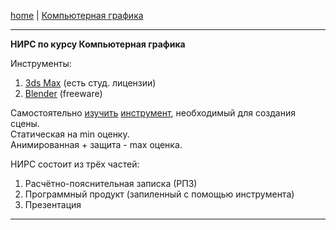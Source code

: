 [home](https://github.com/dKosarevsky/iu7/blob/master/2020_2021_3sem.md) | [Компьютерная графика](computer_graphics.md)
____________________________________
**НИРС по курсу Компьютерная графика**

Инструменты:
1. [3ds Max](https://www.autodesk.com/products/3ds-max/free-trial) (есть студ. лицензии)
2. [Blender](https://www.blender.org/) (freeware)

Самостоятельно [изучить](https://www.youtube.com/playlist?list=PLkxXQ3ugQK2PEUO9a2_FZMmXGXy83P4XN) [инструмент](https://www.youtube.com/c/PolygonRunway), необходимый для создания сцены. \
Статическая на min оценку. \
Анимированная + защита - max оценка.

НИРС состоит из трёх частей:
1. Расчётно-пояснительная записка (РПЗ)
2. Программный продукт (запиленный с помощью инструмента)
3. Презентация
____________________________________
